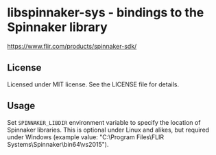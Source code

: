 # libspinnaker-sys - bindings to the Spinnaker library

https://www.flir.com/products/spinnaker-sdk/


## License

Licensed under MIT license. See the LICENSE file for details.


## Usage

Set `SPINNAKER_LIBDIR` environment variable to specify the location of Spinnaker libraries. This is optional under Linux and alikes, but required under Windows (example value: "C:\Program Files\FLIR Systems\Spinnaker\bin64\vs2015").